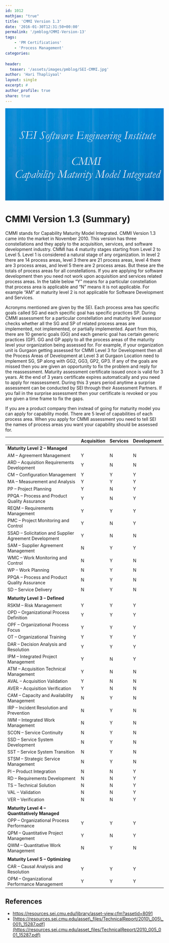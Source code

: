 ```yaml
---
id: 1012   
mathjax: "true"
title: 'CMMI Version 1.3'
date: '2016-01-30T12:31:50+00:00'
permalink: '/pmblog/CMMI-Version-13'
tags: 
    - 'PM Certifications'
    - 'Process Management'
categories:

header:
  teaser: '/assets/images/pmblog/SEI-CMMI.jpg'
author: 'Hari Thapliyaal'
layout: single
excerpt: #
author_profile: true
share: true
---
```

![](/assets/images/pmblog/SEI-CMMI.jpg)   


# CMMI Version 1.3 (Summary)

CMMI stands for Capability Maturity Model Integrated. CMMI Version 1.3 came into the market in November 2010. This version has three constellations and they apply to the acquisition, services, and software development industry. CMMI has 4 maturity stages starting from Level 2 to Level 5. Level 1 is considered a natural stage of any organization. In level 2 there are 14 process areas, level 3 there are 21 process areas, level 4 there are 3 process areas, and level 5 there are 2 process areas. But these are the totals of process areas for all constellations. If you are applying for software development then you need not work upon acquisition and services related process areas. In the table below “Y” means for a particular constellation that process area is applicable and “N” means it is not applicable. For example “AM” at maturity level 2 is not applicable for Software Development and Services.

Acronyms mentioned are given by the SEI. Each process area has specific goals called SG and each specific goal has specific practices SP. During CMMI assessment for a particular constellation and maturity level assessor checks whether all the SG and SP of related process areas are implemented, not implemented, or partially implemented. Apart from this, there are 10 generic goals (GG) and each generic goal has certain generic practices (GP). GG and GP apply to all the process areas of the maturity level your organization being assessed for. For example, if your organization unit is Gurgaon getting assessed for CMMI Level 3 for Development then all the Process Areas of Development at Level 3 at Gurgaon Location need to implement SG, SP along with GG2, GG3, GP2, GP3. If any of the goals are missed then you are given an opportunity to fix the problem and reply for the reassessment. Maturity assessment certificate issued once is valid for 3 years. At the end of 3 years certificate expires automatically and you need to apply for reassessment. During this 3 years period anytime a surprise assessment can be conducted by SEI through their Assessment Partners. If you fail in the surprise assessment then your certificate is revoked or you are given a time frame to fix the gaps.

If you are a product company then instead of going for maturity model you can apply for capability model. There are 5 level of capabilities of each process area. When you apply for CMMI assessment you need to tell SEI the names of process areas you want your capability should be assessed for.

|  | **Acquisition** | **Services** | **Development** |
|---|---|---|---|
| **Maturity Level 2 – Managed** |  |  |  |
| AM – Agreement Management | Y | N | N |
| ARD – Acquisition Requirements Development | Y | N | N |
| CM – Configuration Management | Y | Y | Y |
| MA – Measurement and Analysis | Y | Y | Y |
| PP – Project Planning | Y | N | Y |
| PPQA – Process and Product Quality Assurance | Y | N | Y |
| REQM – Requirements Management | Y | Y | Y |
| PMC – Project Monitoring and Control | Y | N | Y |
| SSAD – Solicitation and Supplier Agreement Development | Y | N | N |
| SAM – Supplier Agreement Management | N | Y | Y |
| WMC – Work Monitoring and Control | N | Y | N |
| WP – Work Planning | N | Y | N |
| PPQA – Process and Product Quality Assurance | N | Y | N |
| SD – Service Delivery | N | Y | N |
|  |  |  |  |
| **Maturity Level 3 – Defined** |  |  |  |
| RSKM – Risk Management | Y | Y | Y |
| OPD – Organizational Process Definition | Y | Y | Y |
| OPF – Organizational Process Focus | Y | Y | Y |
| OT – Organizational Training | Y | Y | Y |
| DAR – Decision Analysis and Resolution | Y | Y | Y |
| IPM – Integrated Project Management | Y | N | Y |
| ATM – Acquisition Technical Management | Y | N | N |
| AVAL – Acquisition Validation | Y | N | N |
| AVER – Acquisition Verification | Y | N | N |
| CAM – Capacity and Availability Management | N | Y | N |
| IRP – Incident Resolution and Prevention | N | Y | N |
| IWM – Integrated Work Management | N | Y | N |
| SCON – Service Continuity | N | Y | N |
| SSD – Service System Development | N | Y | N |
| SST – Service System Transition | N | Y | N |
| STSM – Strategic Service Management | N | Y | N |
| PI – Product Integration | N | N | Y |
| RD – Requirements Development | N | N | Y |
| TS – Technical Solution | N | N | Y |
| VAL – Validation | N | N | Y |
| VER – Verification | N | N | Y |
|  |  |  |  |
| **Maturity Level 4 – Quantitatively Managed** |  |  |  |
| OPP – Organizational Process Performance | Y | Y | Y |
| QPM – Quantitative Project Management | Y | N | Y |
| QWM – Quantitative Work Management | N | Y | N |
|  |  |  |  |
| **Maturity Level 5 – Optimizing** |  |  |  |
| CAR – Causal Analysis and Resolution | Y | Y | Y |
| OPM – Organizational Performance Management | Y | Y | Y |

## References

- <https://resources.sei.cmu.edu/library/asset-view.cfm?assetid=8091>
- [https://resources.sei.cmu.edu/asset\_files/TechnicalReport/2010\_005\_001\_15287.pdf](https://resources.sei.cmu.edu/asset_files/TechnicalReport/2010_005_001_15287.pdf)